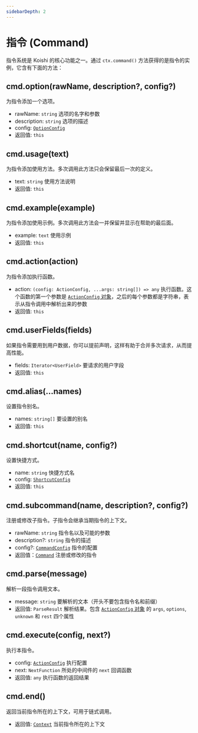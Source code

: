 ```yaml
---
sidebarDepth: 2
---
```


# 指令 (Command)

指令系统是 Koishi 的核心功能之一。通过 `ctx.command()` 方法获得的是指令的实例，它含有下面的方法：

## cmd.option(rawName, description?, config?)

为指令添加一个选项。

- rawName: `string` 选项的名字和参数
- description: `string` 选项的描述
- config: [`OptionConfig`](../guide/command-system.md#optionconfig-对象)
- 返回值: `this`

## cmd.usage(text)

为指令添加使用方法。多次调用此方法只会保留最后一次的定义。

- text: `string` 使用方法说明
- 返回值: `this`

## cmd.example(example)

为指令添加使用示例。多次调用此方法会一并保留并显示在帮助的最后面。

- example: `text` 使用示例
- 返回值: `this`

## cmd.action(action)

为指令添加执行函数。

- action: `(config: ActionConfig, ...args: string[]) => any` 执行函数。这个函数的第一个参数是 [`ActionConfig` 对象](../guide/command-system.md#actionconfig-对象)，之后的每个参数都是字符串，表示从指令调用中解析出来的参数
- 返回值: `this`

## cmd.userFields(fields)

如果指令需要用到用户数据，你可以提前声明，这样有助于合并多次请求，从而提高性能。

- fields: `Iterator<UserField>` 要请求的用户字段
- 返回值: `this`

## cmd.alias(...names)

设置指令别名。

- names: `string[]` 要设置的别名
- 返回值: `this`

## cmd.shortcut(name, config?)

设置快捷方式。

- name: `string` 快捷方式名
- config: [`ShortcutConfig`](../guide/command-system.md#shortcutconfig-对象)
- 返回值: `this`

## cmd.subcommand(name, description?, config?)

注册或修改子指令。子指令会继承当期指令的上下文。

- rawName: `string` 指令名以及可能的参数
- description?: `string` 指令的描述
- config?: [`CommandConfig`](./command.md#commandconfig) 指令的配置
- 返回值：[`Command`](./command.md) 注册或修改的指令

## cmd.parse(message)

解析一段指令调用文本。

- message: `string` 要解析的文本（开头不要包含指令名和前缀）
- 返回值: `ParseResult` 解析结果。包含 [`ActionConfig` 对象](../guide/command-system.md#actionconfig-对象) 的 `args`, `options`, `unknown` 和 `rest` 四个属性

## cmd.execute(config, next?)

执行本指令。

- config: [`ActionConfig`](../guide/command-system.md#actionconfig-对象) 执行配置
- next: `NextFunction` 所处的中间件的 `next` 回调函数
- 返回值: `any` 执行函数的返回结果

## cmd.end()

返回当前指令所在的上下文，可用于链式调用。

- 返回值: [`Context`](./context.md) 当前指令所在的上下文

